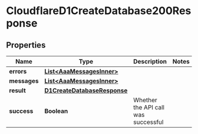 

# CloudflareD1CreateDatabase200Response


## Properties

| Name | Type | Description | Notes |
|------------ | ------------- | ------------- | -------------|
|**errors** | [**List&lt;AaaMessagesInner&gt;**](AaaMessagesInner.md) |  |  |
|**messages** | [**List&lt;AaaMessagesInner&gt;**](AaaMessagesInner.md) |  |  |
|**result** | [**D1CreateDatabaseResponse**](D1CreateDatabaseResponse.md) |  |  |
|**success** | **Boolean** | Whether the API call was successful |  |




